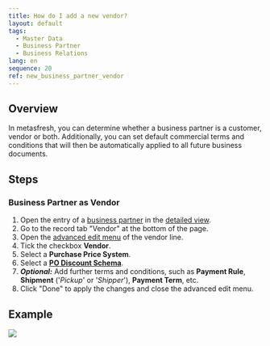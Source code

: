 ```yaml
---
title: How do I add a new vendor?
layout: default
tags:
  - Master Data
  - Business Partner
  - Business Relations
lang: en
sequence: 20
ref: new_business_partner_vendor
---
```


## Overview
In metasfresh, you can determine whether a business partner is a customer, vendor or both. Additionally, you can set default commercial terms and conditions that will then be automatically applied to all future business documents.

## Steps

### Business Partner as Vendor
1. Open the entry of a [business partner](New_Business_Partner) in the [detailed view](ViewModes).
1. Go to the record tab "Vendor" at the bottom of the page.
1. Open the [advanced edit menu](Open_AdvancedEditTab) of the vendor line.
1. Tick the checkbox **Vendor**.
1. Select a **Purchase Price System**.
1. Select a [**PO Discount Schema**](Pricing_conditions_in_metasfresh).
1. ***Optional:*** Add further terms and conditions, such as **Payment Rule**, **Shipment** ('*Pickup*' or '*Shipper*'), **Payment Term**, etc.
1. Click "Done" to apply the changes and close the advanced edit menu.

## Example
![](assets/New_Business_Partner_vendor.gif)
